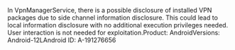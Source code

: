In VpnManagerService, there is a possible disclosure of installed VPN packages due to side channel information disclosure. This could lead to local information disclosure with no additional execution privileges needed. User interaction is not needed for exploitation.Product: AndroidVersions: Android-12LAndroid ID: A-191276656